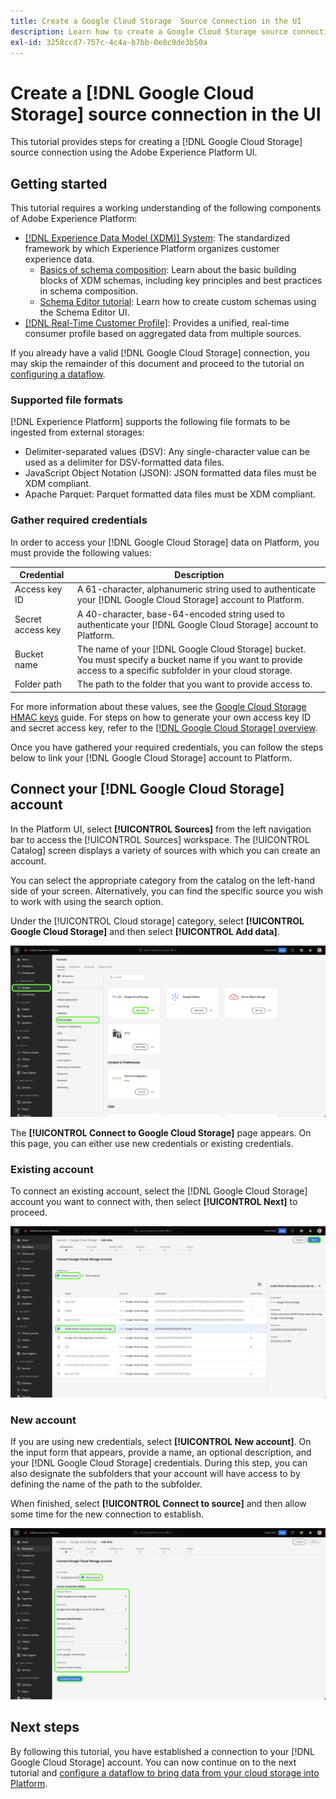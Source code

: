 ```yaml
---
title: Create a Google Cloud Storage  Source Connection in the UI
description: Learn how to create a Google Cloud Storage source connection using the Adobe Experience Platform UI.
exl-id: 3258ccd7-757c-4c4a-b7bb-0e8c9de3b50a
---
```

# Create a [!DNL Google Cloud Storage] source connection in the UI

This tutorial provides steps for creating a [!DNL Google Cloud Storage] source connection using the Adobe Experience Platform UI.

## Getting started

This tutorial requires a working understanding of the following components of Adobe Experience Platform:

* [[!DNL Experience Data Model (XDM)] System](../../../../../xdm/home.md): The standardized framework by which Experience Platform organizes customer experience data.
    * [Basics of schema composition](../../../../../xdm/schema/composition.md): Learn about the basic building blocks of XDM schemas, including key principles and best practices in schema composition.
    * [Schema Editor tutorial](../../../../../xdm/tutorials/create-schema-ui.md): Learn how to create custom schemas using the Schema Editor UI.
* [[!DNL Real-Time Customer Profile]](../../../../../profile/home.md): Provides a unified, real-time consumer profile based on aggregated data from multiple sources.

If you already have a valid [!DNL Google Cloud Storage] connection, you may skip the remainder of this document and proceed to the tutorial on [configuring a dataflow](../../dataflow/batch/cloud-storage.md).

### Supported file formats

[!DNL Experience Platform] supports the following file formats to be ingested from external storages:

*   Delimiter-separated values (DSV): Any single-character value can be used as a delimiter for DSV-formatted data files.
*   JavaScript Object Notation (JSON): JSON formatted data files must be XDM compliant.
*   Apache Parquet: Parquet formatted data files must be XDM compliant.

### Gather required credentials

In order to access your [!DNL Google Cloud Storage] data on Platform, you must provide the following values:

| Credential | Description |
| ---------- | ----------- |
| Access key ID | A 61-character, alphanumeric string used to authenticate your [!DNL Google Cloud Storage] account to Platform. |
| Secret access key | A 40-character, base-64-encoded string used to authenticate your [!DNL Google Cloud Storage] account to Platform. |
| Bucket name | The name of your [!DNL Google Cloud Storage] bucket. You must specify a bucket name if you want to provide access to a specific subfolder in your cloud storage. |
| Folder path | The path to the folder that you want to provide access to. |

For more information about these values, see the [Google Cloud Storage HMAC keys](https://cloud.google.com/storage/docs/authentication/hmackeys#overview) guide. For steps on how to generate your own access key ID and secret access key, refer to the [[!DNL Google Cloud Storage] overview](../../../../connectors/cloud-storage/google-cloud-storage.md).

Once you have gathered your required credentials, you can follow the steps below to link your [!DNL Google Cloud Storage] account to Platform.

## Connect your [!DNL Google Cloud Storage] account

In the Platform UI, select **[!UICONTROL Sources]** from the left navigation bar to access the [!UICONTROL Sources] workspace. The [!UICONTROL Catalog] screen displays a variety of sources with which you can create an account.

You can select the appropriate category from the catalog on the left-hand side of your screen. Alternatively, you can find the specific source you wish to work with using the search option.

Under the [!UICONTROL Cloud storage] category, select **[!UICONTROL Google Cloud Storage]** and then select **[!UICONTROL Add data]**.

![The Platform UI screen displaying the sources catalog page.](../../../../images/tutorials/create/google-cloud-storage/catalog.png)

The **[!UICONTROL Connect to Google Cloud Storage]** page appears. On this page, you can either use new credentials or existing credentials.

### Existing account

To connect an existing account, select the [!DNL Google Cloud Storage] account you want to connect with, then select **[!UICONTROL Next]** to proceed.

![The Platform UI screen displaying the existing account page for a Google Cloud Storage source](../../../../images/tutorials/create/google-cloud-storage/existing.png)

### New account

If you are using new credentials, select **[!UICONTROL New account]**. On the input form that appears, provide a name, an optional description, and your [!DNL Google Cloud Storage] credentials. During this step, you can also designate the subfolders that your account will have access to by defining the name of the path to the subfolder.

When finished, select **[!UICONTROL Connect to source]** and then allow some time for the new connection to establish.

![The Platform UI screen displaying the new account page for a Google Cloud Storage source.](../../../../images/tutorials/create/google-cloud-storage/new.png)


## Next steps

By following this tutorial, you have established a connection to your [!DNL Google Cloud Storage] account. You can now continue on to the next tutorial and [configure a dataflow to bring data from your cloud storage into Platform](../../dataflow/batch/cloud-storage.md).
